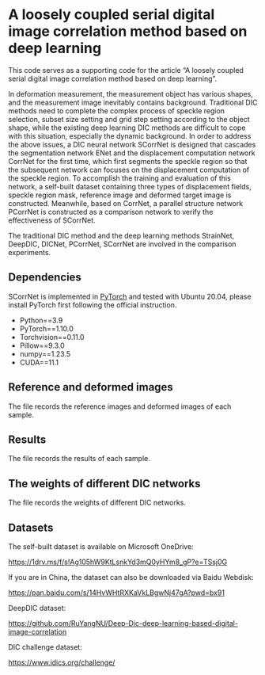 # A loosely coupled serial digital image correlation method based on deep learning

This code serves as a supporting code for the article “A loosely coupled serial digital image correlation method based on deep learning”.

In deformation measurement, the measurement object has various shapes, and the measurement image inevitably contains background. Traditional DIC methods need to complete the complex process of speckle region selection, subset size setting and grid step setting according to the object shape, while the existing deep learning DIC methods are difficult to cope with this situation, especially the dynamic background. 
In order to address the above issues, a DIC neural network SCorrNet is designed that cascades the segmentation network ENet and the displacement computation network CorrNet for the first time, which first segments the speckle region so that the subsequent network can focuses on the displacement computation of the speckle region. To accomplish the training and evaluation of this network, a self-built dataset containing three types of displacement fields, speckle region mask, reference image and deformed target image is constructed. Meanwhile, based on CorrNet, a parallel structure network PCorrNet is constructed as a comparison network to verify the effectiveness of SCorrNet.

The traditional DIC method and the deep learning methods StrainNet, DeepDIC, DICNet, PCorrNet, SCorrNet are involved in the comparison experiments.

## Dependencies

SCorrNet is implemented in [PyTorch](https://pytorch.org/) and tested with Ubuntu 20.04, please install PyTorch first following the official instruction.

- Python==3.9
- PyTorch==1.10.0
- Torchvision==0.11.0
- Pillow==9.3.0
- numpy==1.23.5
- CUDA==11.1

## Reference and deformed images

The file records the reference images and deformed images of each sample.

## Results

The file records the results of each sample.

## The weights of different DIC networks

The file records the weights of different DIC networks.

## Datasets

The self-built dataset is available on Microsoft OneDrive:

https://1drv.ms/f/s!Ag105hW9KtLsnkYd3mQ0yHYm8_gP?e=TSsj0G

If you are in China, the dataset can also be downloaded via Baidu Webdisk:

https://pan.baidu.com/s/14HvWHtRXKaVkLBgwNj47gA?pwd=bx91

DeepDIC dataset:

https://github.com/RuYangNU/Deep-Dic-deep-learning-based-digital-image-correlation

DIC challenge dataset:

https://www.idics.org/challenge/
